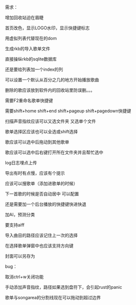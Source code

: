 需求：

增加回收站迫在眉睫

首页改色，显示LOGO水印，显示快捷键标志

用虚拟列表代替现在的dom

生成rkb的导入歌单文件

直接操纵rkb的sqlite数据库

还是要给列表加一个index的列

可以设置一个默认从百分之几的地方开始播放歌曲

删除的歌应该放到软件内的回收站里防误删。。。

需要F2重命名歌单快捷键

需要shift+home shift+end  shift+pageup shift+pagedown快捷键

扫描声音指纹应该可以又选文件夹 又选单个文件

歌单选择区应该也可以全选或shift选择

歌应该可以选中后拖动到其他歌单

歌应该可以选中后右键打开所在文件夹并且帮忙选中

log日志埋点上传

导出有时有点慢，应该有个提示

应该可以搜歌单（添加进歌单的时候）

下一首歌的时候是否自动居中 可以配置

还是需要加一个后台播放的快捷键快进快退

加AI，预测分类

要支持aiff

导入曲目的路径应该记住上一次的选择

在选择歌单弹窗中也应该支持方向键

封面可以另存为

bug：

取消ctrl+w关闭功能

手动添加声音指纹，路径如果选到盘符下，会引起rust的panic

歌单与songarea的分割线现在可以拖动到超过边界

